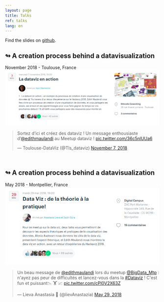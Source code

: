 ```yaml
---
layout: page
title: Talks
ref: talks
lang: en
---
```



Find the slides on
<a class="niceLink" href="https://github.com/emaulandi/talks" >github</a>.

## ↬ A creation process behind a datavisualization
November 2018 - Toulouse, France
[![Meetup](/img/meetup3.png)](https://www.meetup.com/fr-FR/Meetup-Visualisation-des-donnees-Toulouse/events/255945404/)

<blockquote class="twitter-tweet tw-align-center"><p lang="fr" dir="ltr">Sortez d’ici et créez des dataviz ! Un message enthousiaste d’⁦<a href="https://twitter.com/edithmaulandi?ref_src=twsrc%5Etfw">@edithmaulandi</a>⁩ au Meetup dataviz ! <a href="https://t.co/36c5nlUUa6">pic.twitter.com/36c5nlUUa6</a></p>&mdash; Toulouse-DataViz (@Tls_dataviz) <a href="https://twitter.com/Tls_dataviz/status/1060242444535631872?ref_src=twsrc%5Etfw">November 7, 2018</a></blockquote> <script async src="https://platform.twitter.com/widgets.js" charset="utf-8"></script>

<br>

## ↬ A creation process behind a datavisualization
May 2018 - Montpellier, France
[![Meetup](/img/meetup1.png)](https://www.meetup.com/fr-FR/Big-Data-Science-Montpellier/events/254235809/)

<blockquote class="twitter-tweet tw-align-center"><p lang="fr" dir="ltr">Un beau message de <a href="https://twitter.com/edithmaulandi?ref_src=twsrc%5Etfw">@edithmaulandi</a> lors du meetup <a href="https://twitter.com/BigData_Mtp?ref_src=twsrc%5Etfw">@BigData_Mtp</a> : n&#39;ayez pas peur de difficultés et lancez-vous dans la <a href="https://twitter.com/hashtag/Dataviz?src=hash&amp;ref_src=twsrc%5Etfw">#Dataviz</a> ! C&#39;est fun et puissant📉 🏋 📈 <a href="https://t.co/cPl0V2X63Z">pic.twitter.com/cPl0V2X63Z</a></p>&mdash; Lieva Anastasia 🐞 (@lievAnastazia) <a href="https://twitter.com/lievAnastazia/status/1001567851420028928?ref_src=twsrc%5Etfw">May 29, 2018</a></blockquote> <script async src="https://platform.twitter.com/widgets.js" charset="utf-8"></script>
